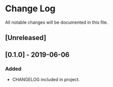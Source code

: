 # Change Log
All notable changes will be documented in this file.

## [Unreleased]

## [0.1.0] - 2019-06-06
### Added
- CHANGELOG included in project.
